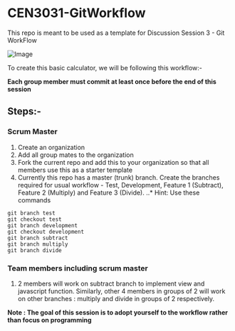 # CEN3031-GitWorkflow
This repo is meant to be used as a template for Discussion Session 3 - Git WorkFlow

![Image](https://github.com/kapooramanpreet/CEN3031-GitWorkflow/blob/master/TemplateImage.png)

To create this basic calculator, we will be following this workflow:-


**Each group member must commit at least once before the end of this session**

## Steps:-

### Scrum Master  
1. Create an organization
2. Add all group mates to the organization
3. Fork the current repo and add this to your organization so that all members use this as a starter template
4. Currently this repo has a master (trunk) branch. Create the branches required for usual workflow - Test, Development, Feature 1 (Subtract), Feature 2 (Multiply) and Feature 3 (Divide).
..* Hint: Use these commands
```
git branch test
git checkout test
git branch development
git checkout development
git branch subtract
git branch multiply
git branch divide
```
### Team members including scrum master 

1. 2 members will work on subtract branch to implement view and javascript function. Similarly, other 4 members in groups of 2 will work on other branches : multiply and divide in groups of 2 respectively.


**Note : The goal of this session is to adopt yourself to the workflow rather than focus on programming**
